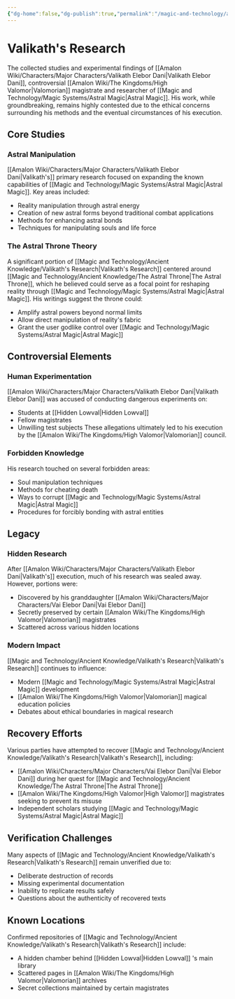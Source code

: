 ```yaml
---
{"dg-home":false,"dg-publish":true,"permalink":"/magic-and-technology/ancient-knowledge/valikath-s-research/","dgPassFrontmatter":true,"noteIcon":""}
---
```


# Valikath's Research

The collected studies and experimental findings of [[Amalon Wiki/Characters/Major Characters/Valikath Elebor Dani\|Valikath Elebor Dani]], controversial [[Amalon Wiki/The Kingdoms/High Valomor\|Valomorian]] magistrate and researcher of [[Magic and Technology/Magic Systems/Astral Magic\|Astral Magic]]. His work, while groundbreaking, remains highly contested due to the ethical concerns surrounding his methods and the eventual circumstances of his execution.

## Core Studies

### Astral Manipulation
[[Amalon Wiki/Characters/Major Characters/Valikath Elebor Dani\|Valikath's]] primary research focused on expanding the known capabilities of [[Magic and Technology/Magic Systems/Astral Magic\|Astral Magic]]. Key areas included:
- Reality manipulation through astral energy
- Creation of new astral forms beyond traditional combat applications
- Methods for enhancing astral bonds
- Techniques for manipulating souls and life force

### The Astral Throne Theory
A significant portion of [[Magic and Technology/Ancient Knowledge/Valikath's Research\|Valikath's Research]] centered around [[Magic and Technology/Ancient Knowledge/The Astral Throne\|The Astral Throne]], which he believed could serve as a focal point for reshaping reality through [[Magic and Technology/Magic Systems/Astral Magic\|Astral Magic]]. His writings suggest the throne could:
- Amplify astral powers beyond normal limits
- Allow direct manipulation of reality's fabric
- Grant the user godlike control over [[Magic and Technology/Magic Systems/Astral Magic\|Astral Magic]]

## Controversial Elements

### Human Experimentation
[[Amalon Wiki/Characters/Major Characters/Valikath Elebor Dani\|Valikath Elebor Dani]] was accused of conducting dangerous experiments on:
- Students at [[Hidden Lowval\|Hidden Lowval]]
- Fellow magistrates
- Unwilling test subjects
These allegations ultimately led to his execution by the [[Amalon Wiki/The Kingdoms/High Valomor\|Valomorian]] council.

### Forbidden Knowledge
His research touched on several forbidden areas:
- Soul manipulation techniques
- Methods for cheating death
- Ways to corrupt [[Magic and Technology/Magic Systems/Astral Magic\|Astral Magic]]
- Procedures for forcibly bonding with astral entities

## Legacy

### Hidden Research
After [[Amalon Wiki/Characters/Major Characters/Valikath Elebor Dani\|Valikath's]] execution, much of his research was sealed away. However, portions were:
- Discovered by his granddaughter [[Amalon Wiki/Characters/Major Characters/Vai Elebor Dani\|Vai Elebor Dani]]
- Secretly preserved by certain [[Amalon Wiki/The Kingdoms/High Valomor\|Valomorian]] magistrates
- Scattered across various hidden locations

### Modern Impact
[[Magic and Technology/Ancient Knowledge/Valikath's Research\|Valikath's Research]] continues to influence:
- Modern [[Magic and Technology/Magic Systems/Astral Magic\|Astral Magic]] development
- [[Amalon Wiki/The Kingdoms/High Valomor\|Valomorian]] magical education policies
- Debates about ethical boundaries in magical research

## Recovery Efforts

Various parties have attempted to recover [[Magic and Technology/Ancient Knowledge/Valikath's Research\|Valikath's Research]], including:
- [[Amalon Wiki/Characters/Major Characters/Vai Elebor Dani\|Vai Elebor Dani]] during her quest for [[Magic and Technology/Ancient Knowledge/The Astral Throne\|The Astral Throne]]
- [[Amalon Wiki/The Kingdoms/High Valomor\|High Valomor]] magistrates seeking to prevent its misuse
- Independent scholars studying [[Magic and Technology/Magic Systems/Astral Magic\|Astral Magic]]

## Verification Challenges

Many aspects of [[Magic and Technology/Ancient Knowledge/Valikath's Research\|Valikath's Research]] remain unverified due to:
- Deliberate destruction of records
- Missing experimental documentation
- Inability to replicate results safely
- Questions about the authenticity of recovered texts

## Known Locations

Confirmed repositories of [[Magic and Technology/Ancient Knowledge/Valikath's Research\|Valikath's Research]] include:
- A hidden chamber behind [[Hidden Lowval\|Hidden Lowval]] 's main library
- Scattered pages in [[Amalon Wiki/The Kingdoms/High Valomor\|Valomorian]] archives
- Secret collections maintained by certain magistrates